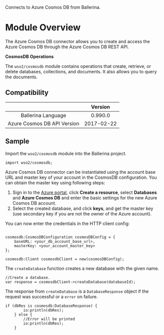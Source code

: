 Connects to Azure Cosmos DB from Ballerina.

# Module Overview

The Azure Cosmos DB connector allows you to create and access the Azure Cosmos DB through the Azure Cosmos DB REST API.

**CosmosDB Operations**

The `wso2/cosmosdb` module contains operations that create, retrieve, or delete databases, collections, and documents. It also allows you to query the documents.

## Compatibility

|                             |       Version               |
|:---------------------------:|:---------------------------:|
| Ballerina Language          | 0.990.0                     |
| Azure Cosmos DB API Version | 2017-02-22                  |

## Sample

Import the `wso2/cosmosdb` module into the Ballerina project.

```ballerina
import wso2/cosmosdb;
```

Azure Cosmos DB connector can be instantiated using the account base URL and master key of your account in the CosmosDB configuration.
You can obtain the master key using following steps:

1. Sign in to the [Azure portal](https://portal.azure.com/), click **Create a resource**, select **Databases** and **Azure Cosmos DB** and enter the basic settings for the new Azure Cosmos DB account.
2. Select the created database, and click **keys**, and get the master key (use secondary key if you are not the owner of the Azure account).

You can now enter the credentials in the HTTP client config:
```ballerina

cosmosdb:CosmosDBConfiguration cosmosDBConfig = {
    baseURL: <your_db_account_base_url>,
    masterKey: <your_account_master_key>
};

cosmosdb:Client cosmosdbClient = new(cosmosDBConfig);
```


The `createDatabase` function creates a new database with the given name.
```ballerina
//Create a database.
var response = cosmosdbClient->createDatabase(databaseId);
```

The response from `createDatabase` is a `DatabaseResponse` object if the request was successful or a `error` on failure.
```ballerina
if (dbRes is cosmosdb:DatabaseResponse) {
        io:println(dbRes);
    } else {
        //Error will be printed
        io:println(dbRes);
    }
```
